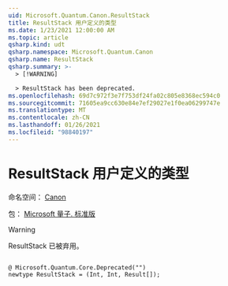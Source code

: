 ```yaml
---
uid: Microsoft.Quantum.Canon.ResultStack
title: ResultStack 用户定义的类型
ms.date: 1/23/2021 12:00:00 AM
ms.topic: article
qsharp.kind: udt
qsharp.namespace: Microsoft.Quantum.Canon
qsharp.name: ResultStack
qsharp.summary: >-
  > [!WARNING]

  > ResultStack has been deprecated.
ms.openlocfilehash: 69d7c972f3e7f753df24fa02c805e8368ec594c0
ms.sourcegitcommit: 71605ea9cc630e84e7ef29027e1f0ea06299747e
ms.translationtype: MT
ms.contentlocale: zh-CN
ms.lasthandoff: 01/26/2021
ms.locfileid: "98840197"
---
```

# <a name="resultstack-user-defined-type"></a>ResultStack 用户定义的类型

命名空间： [Canon](xref:Microsoft.Quantum.Canon)

包： [Microsoft 量子. 标准版](https://nuget.org/packages/Microsoft.Quantum.Standard)


> [!WARNING]
> ResultStack 已被弃用。



```qsharp

@ Microsoft.Quantum.Core.Deprecated("")
newtype ResultStack = (Int, Int, Result[]);
```

